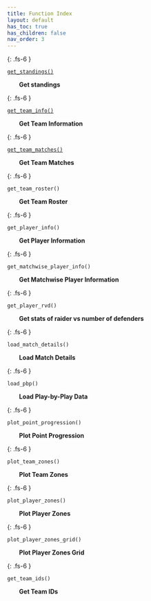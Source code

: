 ```yaml
---
title: Function Index
layout: default
has_toc: true
has_children: false
nav_order: 3
---
```


{: .fs-6 }

[`get_standings()`](/docs/overall-functions/get_standings.md) 


    
&nbsp;&nbsp;&nbsp;&nbsp;&nbsp;&nbsp; **Get standings**


{: .fs-6 }

[`get_team_info()`](/docs/teamwise-docs//get_team_info.md)



&nbsp;&nbsp;&nbsp;&nbsp;&nbsp;&nbsp; **Get Team Information**


{: .fs-6 }


[`get_team_matches()`](/docs/teamwise-docs//get_team_matches.md)


&nbsp;&nbsp;&nbsp;&nbsp;&nbsp;&nbsp; **Get Team Matches**


{: .fs-6 }

`get_team_roster()`


&nbsp;&nbsp;&nbsp;&nbsp;&nbsp;&nbsp; **Get Team Roster**


{: .fs-6 }

`get_player_info()`


&nbsp;&nbsp;&nbsp;&nbsp;&nbsp;&nbsp; **Get Player Information**


{: .fs-6 }


`get_matchwise_player_info()`


&nbsp;&nbsp;&nbsp;&nbsp;&nbsp;&nbsp; **Get Matchwise Player Information**

{: .fs-6 }

`get_player_rvd()`



&nbsp;&nbsp;&nbsp;&nbsp;&nbsp;&nbsp; **Get stats of raider vs number of defenders**


{: .fs-6 }

`load_match_details()`



&nbsp;&nbsp;&nbsp;&nbsp;&nbsp;&nbsp; **Load Match Details**


{: .fs-6 }

`load_pbp()`


&nbsp;&nbsp;&nbsp;&nbsp;&nbsp;&nbsp; **Load Play-by-Play Data**

{: .fs-6 }

`plot_point_progression()`



&nbsp;&nbsp;&nbsp;&nbsp;&nbsp;&nbsp; **Plot Point Progression**


{: .fs-6 }

`plot_team_zones()`



&nbsp;&nbsp;&nbsp;&nbsp;&nbsp;&nbsp; **Plot Team Zones**


{: .fs-6 }


`plot_player_zones()`



&nbsp;&nbsp;&nbsp;&nbsp;&nbsp;&nbsp; **Plot Player Zones**


{: .fs-6 }


`plot_player_zones_grid()`



&nbsp;&nbsp;&nbsp;&nbsp;&nbsp;&nbsp; **Plot Player Zones Grid**


{: .fs-6 }


`get_team_ids()`



&nbsp;&nbsp;&nbsp;&nbsp;&nbsp;&nbsp; **Get Team IDs**


